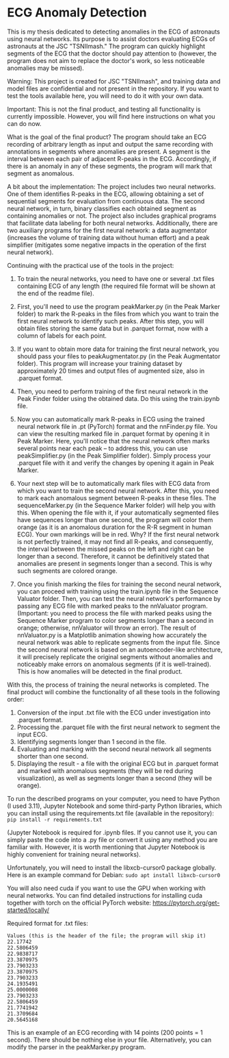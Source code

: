 # ECG Anomaly Detection

This is my thesis dedicated to detecting anomalies in the ECG of astronauts using neural networks. Its purpose is to assist doctors evaluating ECGs of astronauts at the JSC "TSNIImash." The program can quickly highlight segments of the ECG that the doctor should pay attention to (however, the program does not aim to replace the doctor's work, so less noticeable anomalies may be missed).

Warning: This project is created for JSC "TSNIImash", and training data and model files are confidential and not present in the repository. If you want to test the tools available here, you will need to do it with your own data.

Important: This is not the final product, and testing all functionality is currently impossible. However, you will find here instructions on what you can do now.

What is the goal of the final product? The program should take an ECG recording of arbitrary length as input and output the same recording with annotations in segments where anomalies are present. A segment is the interval between each pair of adjacent R-peaks in the ECG. Accordingly, if there is an anomaly in any of these segments, the program will mark that segment as anomalous.

A bit about the implementation: The project includes two neural networks. One of them identifies R-peaks in the ECG, allowing obtaining a set of sequential segments for evaluation from continuous data. The second neural network, in turn, binary classifies each obtained segment as containing anomalies or not. The project also includes graphical programs that facilitate data labeling for both neural networks. Additionally, there are two auxiliary programs for the first neural network: a data augmentator (increases the volume of training data without human effort) and a peak simplifier (mitigates some negative impacts in the operation of the first neural network).

Continuing with the practical use of the tools in the project:

1. To train the neural networks, you need to have one or several .txt files containing ECG of any length (the required file format will be shown at the end of the readme file).

2. First, you'll need to use the program peakMarker.py (in the Peak Marker folder) to mark the R-peaks in the files from which you want to train the first neural network to identify such peaks. After this step, you will obtain files storing the same data but in .parquet format, now with a column of labels for each point.

3. If you want to obtain more data for training the first neural network, you should pass your files to peakAugmentator.py (in the Peak Augmentator folder). This program will increase your training dataset by approximately 20 times and output files of augmented size, also in .parquet format.

4. Then, you need to perform training of the first neural network in the Peak Finder folder using the obtained data. Do this using the train.ipynb file.

5. Now you can automatically mark R-peaks in ECG using the trained neural network file in .pt (PyTorch) format and the nnFinder.py file. You can view the resulting marked file in .parquet format by opening it in Peak Marker. Here, you'll notice that the neural network often marks several points near each peak – to address this, you can use peakSimplifier.py (in the Peak Simplifier folder). Simply process your .parquet file with it and verify the changes by opening it again in Peak Marker.

6. Your next step will be to automatically mark files with ECG data from which you want to train the second neural network. After this, you need to mark each anomalous segment between R-peaks in these files. The sequenceMarker.py (in the Sequence Marker folder) will help you with this. When opening the file with it, if your automatically segmented files have sequences longer than one second, the program will color them orange (as it is an anomalous duration for the R-R segment in human ECG). Your own markings will be in red. Why? If the first neural network is not perfectly trained, it may not find all R-peaks, and consequently, the interval between the missed peaks on the left and right can be longer than a second. Therefore, it cannot be definitively stated that anomalies are present in segments longer than a second. This is why such segments are colored orange.

7. Once you finish marking the files for training the second neural network, you can proceed with training using the train.ipynb file in the Sequence Valuator folder. Then, you can test the neural network's performance by passing any ECG file with marked peaks to the nnValuator program. (Important: you need to process the file with marked peaks using the Sequence Marker program to color segments longer than a second in orange; otherwise, nnValuator will throw an error). The result of nnValuator.py is a Matplotlib animation showing how accurately the neural network was able to replicate segments from the input file. Since the second neural network is based on an autoencoder-like architecture, it will precisely replicate the original segments without anomalies and noticeably make errors on anomalous segments (if it is well-trained). This is how anomalies will be detected in the final product.

With this, the process of training the neural networks is completed. The final product will combine the functionality of all these tools in the following order:

1) Conversion of the input .txt file with the ECG under investigation into .parquet format.
2) Processing the .parquet file with the first neural network to segment the input ECG.
3) Identifying segments longer than 1 second in the file.
4) Evaluating and marking with the second neural network all segments shorter than one second.
5) Displaying the result - a file with the original ECG but in .parquet format and marked with anomalous segments (they will be red during visualization), as well as segments longer than a second (they will be orange).

To run the described programs on your computer, you need to have Python (I used 3.11), Jupyter Notebook and some third-party Python libraries, which you can install using the requirements.txt file (available in the repository): `pip install -r requirements.txt`

(Jupyter Notebook is required for .ipynb files. If you cannot use it, you can simply paste the code into a .py file or convert it using any method you are familiar with. However, it is worth mentioning that Jupyter Notebook is highly convenient for training neural networks).

Unfortunately, you will need to install the libxcb-cursor0 package globally.
Here is an example command for Debian: `sudo apt install libxcb-cursor0`

 You will also need cuda if you want to use the GPU when working with neural networks. You can find detailed instructions for installing cuda together with torch on the official PyTorch website: https://pytorch.org/get-started/locally/

Required format for .txt files:

```
Values (this is the header of the file; the program will skip it)
22.17742
22.5806459
22.9838717
23.3870975
23.7903233
23.3870975
23.7903233
24.1935491
25.0000008
23.7903233
22.5806459
21.7741942
21.3709684
20.5645168
```


This is an example of an ECG recording with 14 points (200 points = 1 second). There should be nothing else in your file. Alternatively, you can modify the parser in the peakMarker.py program.